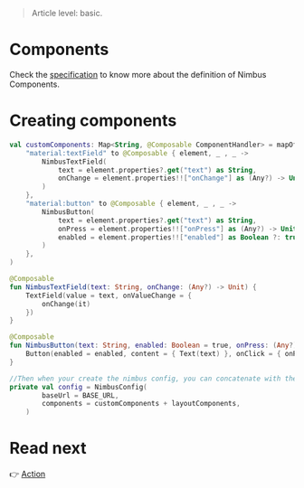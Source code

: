 > Article level: basic.

# Components
Check the [specification](/specification/component.md) to know more about the definition of Nimbus Components. 

# Creating components
```kotlin
val customComponents: Map<String, @Composable ComponentHandler> = mapOf(
    "material:textField" to @Composable { element, _ , _ ->
        NimbusTextField(
            text = element.properties?.get("text") as String,
            onChange = element.properties!!["onChange"] as (Any?) -> Unit,
        )
    },
    "material:button" to @Composable { element, _ , _ ->
        NimbusButton(
            text = element.properties?.get("text") as String,
            onPress = element.properties!!["onPress"] as (Any?) -> Unit,
            enabled = element.properties!!["enabled"] as Boolean ?: true,
        )
    },
)

@Composable
fun NimbusTextField(text: String, onChange: (Any?) -> Unit) {
    TextField(value = text, onValueChange = {
        onChange(it)
    })
}

@Composable
fun NimbusButton(text: String, enabled: Boolean = true, onPress: (Any?) -> Unit) {
    Button(enabled = enabled, content = { Text(text) }, onClick = { onPress(null) })
}

//Then when your create the nimbus config, you can concatenate with the components map like below
private val config = NimbusConfig(
        baseUrl = BASE_URL,
        components = customComponents + layoutComponents,
    )
```


# Read next
:point_right: [Action](/action)
